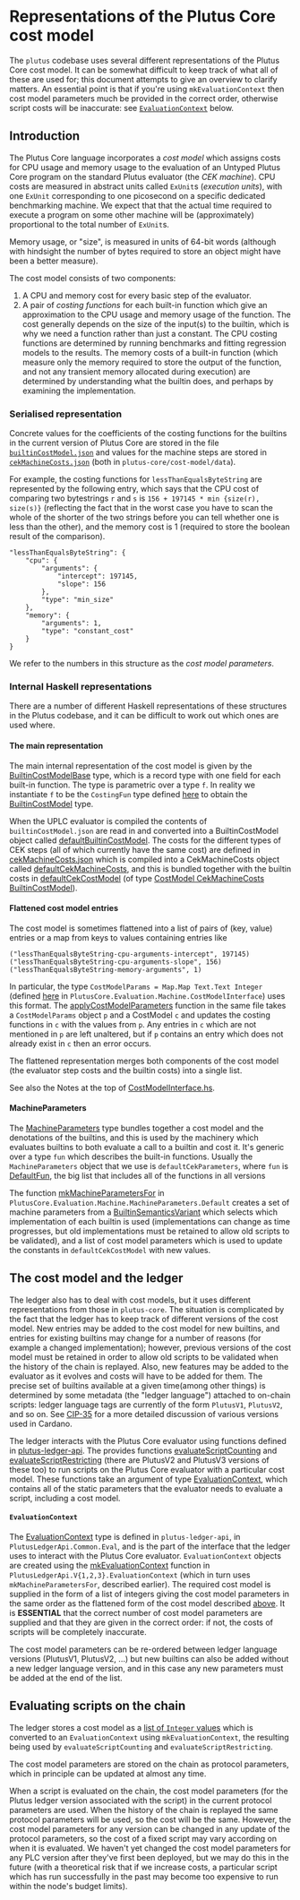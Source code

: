 # Representations of the Plutus Core cost model

The `plutus` codebase uses several different representations of the Plutus Core
cost model.  It can be somewhat difficult to keep track of what all of these are
used for; this document attempts to give an overview to clarify matters.  An
essential point is that if you're using `mkEvaluationContext` then cost model
parameters much be provided in the correct order, otherwise script costs
will be inaccurate: see [`EvaluationContext`](#evaluationcontext) below.

## Introduction

The Plutus Core language incorporates a _cost model_ which assigns costs for CPU
usage and memory usage to the evaluation of an Untyped Plutus Core program on
the standard Plutus evaluator (the _CEK machine_).  CPU costs are measured in
abstract units called `ExUnit`s (_execution units_), with one `ExUnit`
corresponding to one picosecond on a specific dedicated benchmarking machine.
We expect that that the actual time required to execute a program on some other
machine will be (approximately) proportional to the total number of `ExUnit`s.

Memory usage, or "size", is measured in units of 64-bit words (although with
hindsight the number of bytes required to store an object might have been a
better measure).

The cost model consists of two components:

  1. A CPU and memory cost for every basic step of the evaluator. 
  2. A pair of _costing functions_ for each built-in function which give an
     approximation to the CPU usage and memory usage of the function.  The cost
     generally depends on the size of the input(s) to the builtin, which is why
     we need a function rather than just a constant.  The CPU costing functions are
     determined by running benchmarks and fitting regression models to the
     results.  The memory costs of a built-in function (which measure only the
     memory required to store the output of the function, and not any transient
     memory allocated during execution) are determined by understanding what the
     builtin does, and perhaps by examining the implementation.

### Serialised representation

Concrete values for the coefficients of the costing functions for the builtins
in the current version of Plutus Core are stored in the file
[`builtinCostModel.json`](https://github.com/input-output-hk/plutus/blob/master/plutus-core/cost-model/data/builtinCostModel.json)
and values for the machine steps are stored in
[`cekMachineCosts.json`](https://github.com/input-output-hk/plutus/blob/master/plutus-core/cost-model/data/cekMachineCosts.json
) (both in `plutus-core/cost-model/data`).

For example, the costing functions for `lessThanEqualsByteString` are
represented by the following entry, which says that the CPU cost of comparing
two bytestrings `r` and `s` is `156 + 197145 * min {size(r), size(s)}`
(reflecting the fact that in the worst case you have to scan the whole of the
shorter of the two strings before you can tell whether one is less than the
other), and the memory cost is 1 (required to store the boolean result of the
comparison).

    "lessThanEqualsByteString": {
        "cpu": {
            "arguments": {
                "intercept": 197145,
                "slope": 156
            },
            "type": "min_size"
        },
        "memory": {
            "arguments": 1,
            "type": "constant_cost"
        }
    }

We refer to the numbers in this structure as the _cost model parameters_.


### Internal Haskell representations
There are a number of different Haskell representations of these structures in the Plutus codebase,
and it can be difficult to work out which ones are used where.

#### The main representation

The main internal representation of the cost model is given by the
[BuiltinCostModelBase](https://github.com/input-output-hk/plutus/blob/e773e58ea0e4a8088fed0ea5f934a7c413caa5b3/plutus-core/plutus-core/src/PlutusCore/Evaluation/Machine/BuiltinCostModel.hs#L70)
type, which is a record type with one field for each built-in function. The type
is parametric over a type `f`.  In reality we instantiate `f` to be the
`CostingFun` type defined
[here](https://github.com/input-output-hk/plutus/blob/e773e58ea0e4a8088fed0ea5f934a7c413caa5b3/plutus-core/plutus-core/src/PlutusCore/Evaluation/Machine/CostingFun/Core.hs#L75)
to obtain the [BuiltinCostModel](https://github.com/input-output-hk/plutus/blob/e773e58ea0e4a8088fed0ea5f934a7c413caa5b3/plutus-core/plutus-core/src/PlutusCore/Evaluation/Machine/BuiltinCostModel.hs#L57) type.

When the UPLC evaluator is compiled the contents of `builtinCostModel.json` are
read in and converted into a BuiltinCostModel object called
[defaultBuiltinCostModel](https://github.com/input-output-hk/plutus/blob/e773e58ea0e4a8088fed0ea5f934a7c413caa5b3/plutus-core/plutus-core/src/PlutusCore/Evaluation/Machine/ExBudgetingDefaults.hs#L36).
The costs for the different types of CEK steps (all of which currently have the
same cost) are defined in
[cekMachineCosts.json](https://github.com/input-output-hk/plutus/blob/master/plutus-core/cost-model/data/cekMachineCosts.json)
which is compiled into a CekMachineCosts object called [defaultCekMachineCosts](https://github.com/input-output-hk/plutus/blob/b321575d9266b3358b9e728d064fc0bee4f355d7/plutus-core/plutus-core/src/PlutusCore/Evaluation/Machine/ExBudgetingDefaults.hs#L65),
and this is bundled together with the builtin costs in [defaultCekCostModel](https://github.com/input-output-hk/plutus/blob/b321575d9266b3358b9e728d064fc0bee4f355d7/plutus-core/plutus-core/src/PlutusCore/Evaluation/Machine/ExBudgetingDefaults.hs#L69) (of
type [CostModel CekMachineCosts BuiltinCostModel](https://github.com/input-output-hk/plutus/blob/e773e58ea0e4a8088fed0ea5f934a7c413caa5b3/plutus-core/plutus-core/src/PlutusCore/Evaluation/Machine/MachineParameters.hs#L28)).

#### Flattened cost model entries
The cost model is sometimes flattened into a list of pairs of (key, value)
entries or a map from keys to values containing entries like
```
("lessThanEqualsByteString-cpu-arguments-intercept", 197145)
("lessThanEqualsByteString-cpu-arguments-slope", 156)
("lessThanEqualsByteString-memory-arguments", 1)
```

In particular, the type `CostModelParams = Map.Map Text.Text Integer` (defined
[here](https://github.com/input-output-hk/plutus/blob/b321575d9266b3358b9e728d064fc0bee4f355d7/plutus-core/plutus-core/src/PlutusCore/Evaluation/Machine/CostModelInterface.hs#L147)
in `PlutusCore.Evaluation.Machine.CostModelInterface`) uses this format.  The
[applyCostModelParameters](https://github.com/input-output-hk/plutus/blob/e773e58ea0e4a8088fed0ea5f934a7c413caa5b3/plutus-core/plutus-core/src/PlutusCore/Evaluation/Machine/CostModelInterface.hs#L273)
function in the same file takes a `CostModelParams` object `p` and a CostModel `c`
and updates the costing functions in `c` with the values from `p`.  Any entries
in `c` which are not mentioned in `p` are left unaltered, but if `p` contains an
entry which does not already exist in `c` then an error occurs.

The flattened representation merges both components of the cost model (the
evaluator step costs and the builtin costs) into a single list.

See also the Notes at the top of
[CostModelInterface.hs](https://github.com/input-output-hk/plutus/blob/e773e58ea0e4a8088fed0ea5f934a7c413caa5b3/plutus-core/plutus-core/src/PlutusCore/Evaluation/Machine/CostModelInterface.hs).


#### MachineParameters

The [MachineParameters](https://github.com/input-output-hk/plutus/blob/e773e58ea0e4a8088fed0ea5f934a7c413caa5b3/plutus-core/plutus-core/src/PlutusCore/Evaluation/Machine/MachineParameters.hs#L39) type bundles together a cost model and the denotations of
the builtins, and this is used by the machinery which evaluates builtins to both
evaluate a call to a builtin and cost it.  It's generic over a type `fun` which
describes the built-in functions.  Usually the `MachineParameters` object that we
use is `defaultCekParameters`, where `fun` is
[DefaultFun](https://github.com/input-output-hk/plutus/blob/b321575d9266b3358b9e728d064fc0bee4f355d7/plutus-core/plutus-core/src/PlutusCore/Default/Builtins.hs#L53),
the big list that includes all of the functions in all versions

The function
[mkMachineParametersFor](https://github.com/input-output-hk/plutus/blob/e773e58ea0e4a8088fed0ea5f934a7c413caa5b3/plutus-core/plutus-core/src/PlutusCore/Evaluation/Machine/MachineParameters/Default.hs#L42)
in `PlutusCore.Evaluation.Machine.MachineParameters.Default` creates a set of
machine parameters from a
[BuiltinSemanticsVariant](https://github.com/input-output-hk/plutus/blob/3617b1f318c1af25202b3ecec098ce18d3b7c875/plutus-core/plutus-core/src/PlutusCore/Default/Builtins.hs#L1056)
which selects which implementation of each builtin is used (implementations can
change as time progresses, but old implementations must be retained to allow old
scripts to be validated), and a list of cost model parameters which is used to
update the constants in `defaultCekCostModel` with new values.


## The cost model and the ledger

The ledger also has to deal with cost models, but it uses different
representations from those in `plutus-core`.  The situation is complicated by
the fact that the ledger has to keep track of different versions of the cost
model.  New entries may be added to the cost model for new builtins, and entries
for existing builtins may change for a number of reasons (for example a changed
implementation); however, previous versions of the cost model must be retained
in order to allow old scripts to be validated when the history of the chain is
replayed.  Also, new features may be added to the evaluator as it evolves and
costs will have to be added for them.  The precise set of builtins available at
a given time(among other things) is determined by some metadata (the "ledger
language") attached to on-chain scripts: ledger language tags are currently of
the form `PlutusV1`, `PlutusV2`, and so on.  See
[CIP-35](https://cips.cardano.org/cips/cip35/) for a more detailed discussion of
various versions used in Cardano.

The ledger interacts with the Plutus Core evaluator using functions defined in
[plutus-ledger-api](https://github.com/input-output-hk/plutus/tree/master/plutus-ledger-api).
The provides functions
[evaluateScriptCounting](https://github.com/input-output-hk/cardano-ledger/blob/330b42db03fec425ad72c98cb6931f979e59941b/eras/alonzo/impl/src/Cardano/Ledger/Alonzo/Scripts.hs#L330)
and
[evaluateScriptRestricting](https://github.com/input-output-hk/plutus/blob/e773e58ea0e4a8088fed0ea5f934a7c413caa5b3/plutus-ledger-api/src/PlutusLedgerApi/V1.hs#L173)
(there are PlutusV2 and PlutusV3 versions of these too) to run scripts on the
Plutus Core evaluator with a particular cost model.  These functions take an
argument of type
[EvaluationContext](https://github.com/input-output-hk/plutus/blob/b321575d9266b3358b9e728d064fc0bee4f355d7/plutus-ledger-api/src/PlutusLedgerApi/Common/Eval.hs#L116),
which contains all of the static parameters that the evaluator needs to evaluate
a script, including a cost model.  

#### `EvaluationContext`

The
[EvaluationContext](https://github.com/input-output-hk/plutus/blob/b321575d9266b3358b9e728d064fc0bee4f355d7/plutus-ledger-api/src/PlutusLedgerApi/Common/Eval.hs#L116)
type is defined in `plutus-ledger-api`, in `PlutusLedgerApi.Common.Eval`, and is
the part of the interface that the ledger uses to interact with the Plutus Core
evaluator.  `EvaluationContext` objects are created using the
[mkEvaluationContext](https://github.com/input-output-hk/plutus/blob/e773e58ea0e4a8088fed0ea5f934a7c413caa5b3/plutus-ledger-api/src/PlutusLedgerApi/V1/EvaluationContext.hs#L28)
function in `PlutusLedgerApi.V{1,2,3}.EvaluationContext` (which in turn uses
`mkMachineParametersFor`, described earlier). The required cost model is
supplied in the form of a list of integers giving the cost model parameters in
the same order as the flattened form of the cost model described
[above](#flattened-cost-model-entries).  It is **ESSENTIAL** that the correct
number of cost model parameters are supplied and that they are given in the
correct order: if not, the costs of scripts will be completely inaccurate.

The cost model parameters can be re-ordered between ledger language versions
(PlutusV1, PlutusV2, ...) but new builtins can also be added without a new
ledger language version, and in this case any new parameters must be added at
the end of the list.

## Evaluating scripts on the chain

The ledger stores a cost model as a [list of `Integer`
values](https://github.com/input-output-hk/cardano-ledger/blob/330b42db03fec425ad72c98cb6931f979e59941b/eras/alonzo/impl/src/Cardano/Ledger/Alonzo/Scripts.hs#L330)
which is converted to an `EvaluationContext` using `mkEvaluationContext`, the
resulting being used by `evaluateScriptCounting` and `evaluateScriptRestricting`.

The cost model parameters are stored on the chain as protocol parameters, which
in principle can be updated at almost any time.


When a script is evaluated on the chain, the cost model parameters (for the
Plutus ledger version associated with the script) in the current protocol
parameters are used.  When the history of the chain is replayed the same
protocol parameters will be used, so the cost will be the same.  However, the
cost model parameters for any version can be changed in any update of the
protocol parameters, so the cost of a fixed script may vary according on when it
is evaluated.  We haven't yet changed the cost model parameters for any PLC
version after they've first been deployed, but we may do this in the future
(with a theoretical risk that if we increase costs, a particular script which
has run successfully in the past may become too expensive to run within the
node's budget limits).



